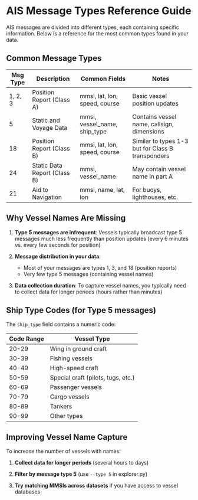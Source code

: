 # AIS Message Types Reference Guide

AIS messages are divided into different types, each containing specific information. Below is a reference for the most common types found in your data.

## Common Message Types

| Msg Type | Description | Common Fields | Notes |
|----------|-------------|--------------|-------|
| 1, 2, 3 | Position Report (Class A) | mmsi, lat, lon, speed, course | Basic vessel position updates |
| 5 | Static and Voyage Data | mmsi, vessel_name, ship_type | Contains vessel name, callsign, dimensions |
| 18 | Position Report (Class B) | mmsi, lat, lon, speed, course | Similar to types 1-3 but for Class B transponders |
| 24 | Static Data Report (Class B) | mmsi, vessel_name | May contain vessel name in part A |
| 21 | Aid to Navigation | mmsi, name, lat, lon | For buoys, lighthouses, etc. |

## Why Vessel Names Are Missing

1. **Type 5 messages are infrequent**: Vessels typically broadcast type 5 messages much less frequently than position updates (every 6 minutes vs. every few seconds for position)

2. **Message distribution in your data**:
   - Most of your messages are types 1, 3, and 18 (position reports)
   - Very few type 5 messages (containing vessel names)

3. **Data collection duration**: To capture vessel names, you typically need to collect data for longer periods (hours rather than minutes)

## Ship Type Codes (for Type 5 messages)

The `ship_type` field contains a numeric code:

| Code Range | Vessel Type |
|------------|-------------|
| 20-29 | Wing in ground craft |
| 30-39 | Fishing vessels |
| 40-49 | High-speed craft |
| 50-59 | Special craft (pilots, tugs, etc.) |
| 60-69 | Passenger vessels |
| 70-79 | Cargo vessels |
| 80-89 | Tankers |
| 90-99 | Other types |

## Improving Vessel Name Capture

To increase the number of vessels with names:

1. **Collect data for longer periods** (several hours to days)

2. **Filter by message type 5** (use `--type 5` in explorer.py)

3. **Try matching MMSIs across datasets** if you have access to vessel databases
